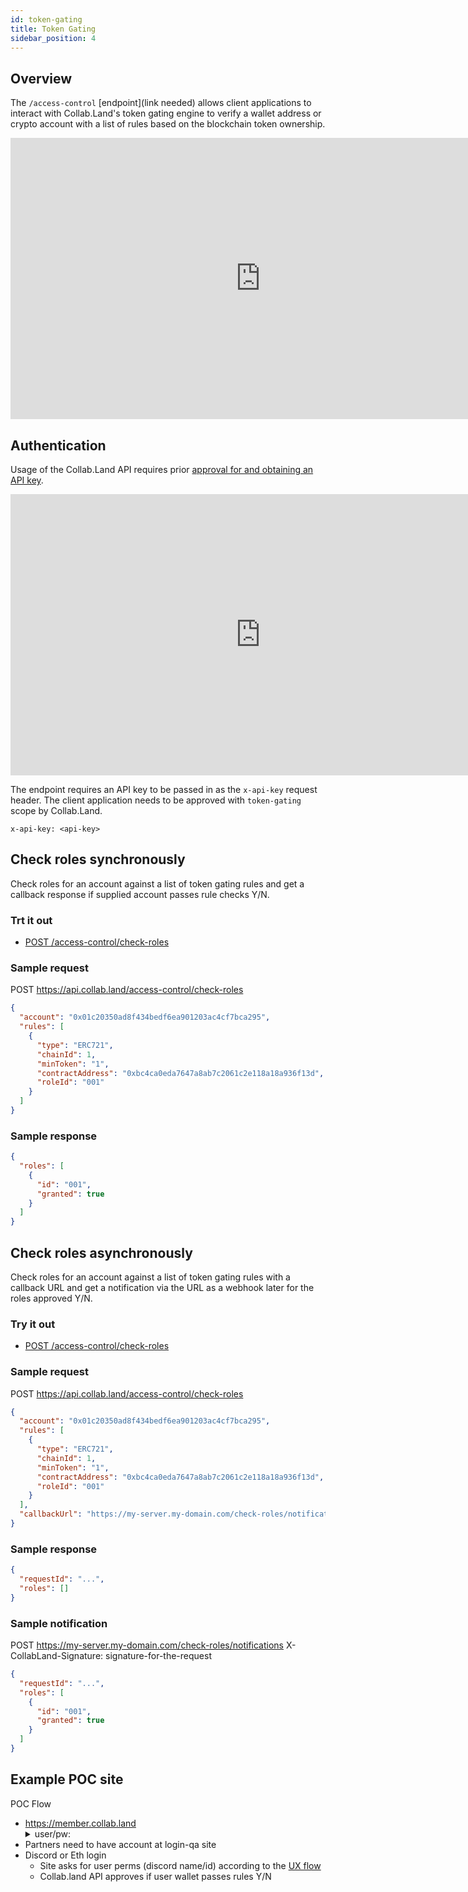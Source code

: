 ```yaml
---
id: token-gating
title: Token Gating
sidebar_position: 4
---
```

## Overview
The `/access-control` [endpoint](link needed) allows client applications to interact with Collab.Land's token gating engine to verify a wallet address or crypto account with a list of rules based on the blockchain token ownership.
<iframe style="border:none" width="800" height="450" src="https://whimsical.com/embed/S5jqcu5XzqBrnRtvgrPBj1@2Ux7TurymNLRX4obG1NB"></iframe>

## Authentication
Usage of the Collab.Land API requires prior [approval for and obtaining an API key](https://dev.collab.land/docs/downstream-integrations/#request-api-access).
<iframe style="border:none" width="800" height="450" src="https://whimsical.com/embed/S5jqcu5XzqBrnRtvgrPBj1@2Ux7TurymNbYUoeE1w3z"></iframe>

The endpoint requires an API key to be passed in as the `x-api-key` request header. The client application needs to be approved with `token-gating` scope by Collab.Land.

```
x-api-key: <api-key>
```

## Check roles synchronously

Check roles for an account against a list of token gating rules and get a callback response if supplied account passes rule checks Y/N.

### Trt it out
<!-- Agnes, do we have a "how to use the API explorer section we can link to?-->
- [POST /access-control/check-roles](https://api.collab.land/explorer/#/AccessControlController/AccessControlController.checkRoles)

### Sample request

POST https://api.collab.land/access-control/check-roles

```json
{
  "account": "0x01c20350ad8f434bedf6ea901203ac4cf7bca295",
  "rules": [
    {
      "type": "ERC721",
      "chainId": 1,
      "minToken": "1",
      "contractAddress": "0xbc4ca0eda7647a8ab7c2061c2e118a18a936f13d",
      "roleId": "001"
    }
  ]
}
```

### Sample response

```json
{
  "roles": [
    {
      "id": "001",
      "granted": true
    }
  ]
}
```

## Check roles asynchronously

Check roles for an account against a list of token gating rules with a callback URL and get a notification via the URL as a webhook later for the roles approved Y/N.

### Try it out

- [POST /access-control/check-roles](https://api.collab.land/explorer/#/AccessControlController/AccessControlController.checkRoles)

### Sample request

POST https://api.collab.land/access-control/check-roles

```json
{
  "account": "0x01c20350ad8f434bedf6ea901203ac4cf7bca295",
  "rules": [
    {
      "type": "ERC721",
      "chainId": 1,
      "minToken": "1",
      "contractAddress": "0xbc4ca0eda7647a8ab7c2061c2e118a18a936f13d",
      "roleId": "001"
    }
  ],
  "callbackUrl": "https://my-server.my-domain.com/check-roles/notifications"
}
```

### Sample response

```json
{
  "requestId": "...",
  "roles": []
}
```

### Sample notification

POST https://my-server.my-domain.com/check-roles/notifications
X-CollabLand-Signature: signature-for-the-request

```json
{
  "requestId": "...",
  "roles": [
    {
      "id": "001",
      "granted": true
    }
  ]
}
```
## Example POC site
POC Flow
- https://member.collab.land
  <details>
  <summary>user/pw:</summary>
  `collabland` / `slash2048`
  </details>
- Partners need to have account at login-qa site
- Discord or Eth login
  - Site asks for user perms (discord name/id) according to the [UX flow](https://github.com/iSpeakNerd/collabland-dev/edit/patch-3/docs/downstream-integrations/api/token-gating.md?pr=%2Fabridged%2Fcollabland-dev%2Fpull%2F28#overview)
  - Collab.land API approves if user wallet passes rules Y/N
